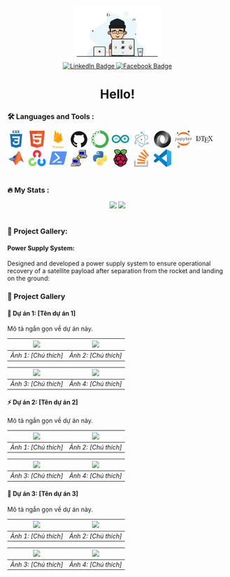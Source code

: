 <div id="header" align="center">
  <img src="./coding.gif" width="200"/>
  
  <div id="badges">
    <a href="https://www.linkedin.com/in/gnuh932">
      <img src="https://img.shields.io/badge/LinkedIn-blue?style=for-the-badge&logo=linkedin&logoColor=white" alt="LinkedIn Badge"/>
    </a>
    <a href="https://www.facebook.com/gnuh202">
      <img src="https://img.shields.io/badge/facebook-blue?style=for-the-badge&logo=facebook&logoColor=white" alt="Facebook Badge"/>
    </a>
  </div>
  
  <img src="https://komarev.com/ghpvc/?username=gnuh202&style=flat-square&color=blue" alt="" style="display: block; margin: 0 auto;"/>
</div>

<h1 align="center">Hello!</h1>

### :hammer_and_wrench: Languages and Tools :
<div>
  <img src="https://github.com/devicons/devicon/blob/master/icons/css3/css3-plain-wordmark.svg"  title="CSS3" alt="CSS" width="40" height="40"/>&nbsp;
  <img src="https://github.com/devicons/devicon/blob/master/icons/html5/html5-original.svg" title="HTML5" alt="HTML" width="40" height="40"/>&nbsp;
  <img src="https://github.com/devicons/devicon/blob/master/icons/firebase/firebase-plain-wordmark.svg" title="Firebase" alt="Firebase" width="40"height="40"/>&nbsp;
  <img src="https://github.com/devicons/devicon/blob/master/icons/github/github-original.svg" title="Github" **alt="Github" width="40" height="40"/>&nbsp;
  <img src="https://github.com/devicons/devicon/blob/master/icons/anaconda/anaconda-original.svg" title="Anaconda" **alt="Anaconda" width="40" height="40"/>&nbsp;
  <img src="https://github.com/devicons/devicon/blob/master/icons/arduino/arduino-original.svg" title="Arduino" **alt="Arduino" width="40" height="40"/>&nbsp;
  <img src="https://github.com/devicons/devicon/blob/master/icons/electron/electron-original.svg" title="Electronic" **alt="Electronic" width="40" height="40"/>&nbsp;
  <img src="https://github.com/devicons/devicon/blob/master/icons/json/json-original.svg" title="Json" **alt="Json" width="40" height="40"/>&nbsp;
  <img src="https://github.com/devicons/devicon/blob/master/icons/jupyter/jupyter-original-wordmark.svg" title="Jupyter" **alt="Jupyter" width="40" height="40"/>&nbsp;
  <img src="https://github.com/devicons/devicon/blob/master/icons/latex/latex-original.svg" title="Latex" **alt="Latex" width="40" height="40"/>&nbsp;
  <img src="https://github.com/devicons/devicon/blob/master/icons/matlab/matlab-original.svg" title="Matlab" **alt="Matlab" width="40" height="40"/>&nbsp;
  <img src="https://github.com/devicons/devicon/blob/master/icons/opencv/opencv-original.svg" title="OpenCV" **alt="OpenCV" width="40" height="40"/>&nbsp;
  <img src="https://github.com/devicons/devicon/blob/master/icons/powershell/powershell-original.svg" title="powershell" **alt="powershell" width="40" height="40"/>&nbsp;
  <img src="https://github.com/devicons/devicon/blob/master/icons/putty/putty-original.svg" title="putty" **alt="putty" width="40" height="40"/>&nbsp;
  <img src="https://github.com/devicons/devicon/blob/master/icons/python/python-original.svg" title="python" **alt="python" width="40" height="40"/>&nbsp;
  <img src="https://github.com/devicons/devicon/blob/master/icons/raspberrypi/raspberrypi-original.svg" title="raspberrypi" **alt="raspberrypi" width="40" height="40"/>&nbsp;
  <img src="https://github.com/devicons/devicon/blob/master/icons/stackoverflow/stackoverflow-original.svg" title="stackoverflow" **alt="stackoverflow" width="40" height="40"/>&nbsp;
  <img src="https://github.com/devicons/devicon/blob/master/icons/vscode/vscode-original.svg" title="vscode" **alt="vscode" width="40" height="40"/>&nbsp;
</div>

<h1 align="center"></h1>

### :fire: My Stats :
<p align="center">
  <img src="https://github-readme-stats.vercel.app/api/top-langs/?username=gnuh202&layout=compact&theme=radical" />
  <img src="https://github-readme-stats.vercel.app/api?username=gnuh202&show_icons=true&theme=radical" />
</p>

<h1 align="center"></h1>

### :camera_flash: Project Gallery:

#### Power Supply System:
Designed and developed a power supply system to ensure operational recovery of a satellite payload after separation from the rocket and landing on the ground:





### :camera_flash: Project Gallery



#### 🚀 Dự án 1: [Tên dự án 1]
Mô tả ngắn gọn về dự án này.

| <img src="assets/project1-1.png" width="400"/> | <img src="assets/project1-2.png" width="400"/> |
|-----------------------------------------------|-----------------------------------------------|
| *Ảnh 1: [Chú thích]*                          | *Ảnh 2: [Chú thích]*                          |

| <img src="assets/project1-3.png" width="400"/> | <img src="assets/project1-4.png" width="400"/> |
|-----------------------------------------------|-----------------------------------------------|
| *Ảnh 3: [Chú thích]*                          | *Ảnh 4: [Chú thích]*                          |



#### ⚡ Dự án 2: [Tên dự án 2]
Mô tả ngắn gọn về dự án này.

| <img src="assets/project2-1.png" width="400"/> | <img src="assets/project2-2.png" width="400"/> |
|-----------------------------------------------|-----------------------------------------------|
| *Ảnh 1: [Chú thích]*                          | *Ảnh 2: [Chú thích]*                          |

| <img src="assets/project2-3.png" width="400"/> | <img src="assets/project2-4.png" width="400"/> |
|-----------------------------------------------|-----------------------------------------------|
| *Ảnh 3: [Chú thích]*                          | *Ảnh 4: [Chú thích]*                          |



#### 🔧 Dự án 3: [Tên dự án 3]
Mô tả ngắn gọn về dự án này.

| <img src="assets/project3-1.png" width="400"/> | <img src="assets/project3-2.png" width="400"/> |
|-----------------------------------------------|-----------------------------------------------|
| *Ảnh 1: [Chú thích]*                          | *Ảnh 2: [Chú thích]*                          |

| <img src="assets/project3-3.png" width="400"/> | <img src="assets/project3-4.png" width="400"/> |
|-----------------------------------------------|-----------------------------------------------|
| *Ảnh 3: [Chú thích]*                          | *Ảnh 4: [Chú thích]*                          |


